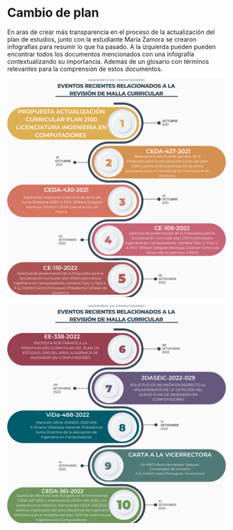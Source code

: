 # Cambio de plan

En aras de crear más transparencia en el proceso de la actualización del plan de estudios, junto con la estudiante María Zamora se crearon infografías para resumir lo que ha pasado. A la izquierda pueden pueden encontrar todos los documentos mencionados con una infografía contextualizando su importancia. Además de un glosario con términos relevantes para la comprensión de estos documentos.

![](https://raw.githubusercontent.com/aseic/assets/master/cambio_plan/timeline_1.png "Timeline de sucesos")

![](https://raw.githubusercontent.com/aseic/assets/master/cambio_plan/timeline_2.png "Timeline de sucesos")